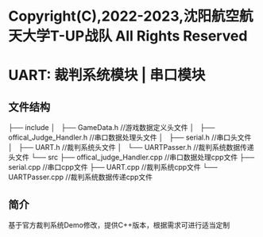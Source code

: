 # Copyright(C),2022-2023,沈阳航空航天大学T-UP战队 All Rights Reserved

# UART: 裁判系统模块 | 串口模块

## 文件结构

├── include
│   ├── GameData.h			//游戏数据定义头文件
│   ├── offical_Judge_Handler.h	//串口数据处理头文件
│   ├── serial.h				//串口头文件
│   ├── UART.h				//裁判系统头文件
│   └── UARTPasser.h		//裁判系统数据传递头文件
└── src
     ├── offical_judge_Handler.cpp	//串口数据处理cpp文件
     ├── serial.cpp			//串口cpp文件
     ├── UART.cpp			//裁判系统cpp文件
     └── UARTPasser.cpp		//裁判系统数据传递cpp文件

## 简介

基于官方裁判系统Demo修改，提供C++版本，根据需求可进行适当定制
